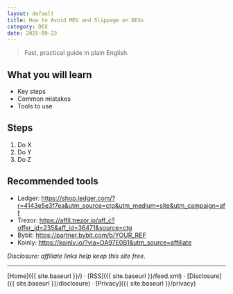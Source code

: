 ```yaml
---
layout: default
title: How to Avoid MEV and Slippage on DEXs
category: DEX
date: 2025-09-23
---
```


> Fast, practical guide in plain English.

## What you will learn
- Key steps
- Common mistakes
- Tools to use

## Steps
1. Do X
2. Do Y
3. Do Z

## Recommended tools
- Ledger: https://shop.ledger.com/?r=4143e5e3f7ea&utm_source=ctg&utm_medium=site&utm_campaign=aff
- Trezor: https://affil.trezor.io/aff_c?offer_id=235&aff_id=36471&source=ctg
- Bybit: https://partner.bybit.com/b/YOUR_REF
- Koinly: https://koinly.io/?via=DA97E0B1&utm_source=affiliate

*Disclosure: affiliate links help keep this site free.*

---

[Home]({{ site.baseurl }}/) · [RSS]({{ site.baseurl }}/feed.xml) · [Disclosure]({{ site.baseurl }}/disclosure) · [Privacy]({{ site.baseurl }}/privacy)

